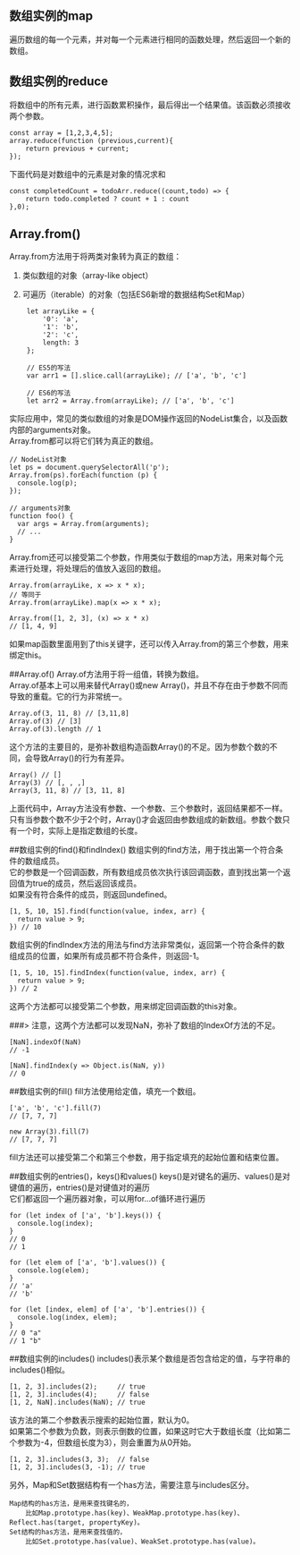 ## 数组实例的map
遍历数组的每一个元素，并对每一个元素进行相同的函数处理，然后返回一个新的数组。

## 数组实例的reduce
将数组中的所有元素，进行函数累积操作，最后得出一个结果值。该函数必须接收两个参数。

    const array = [1,2,3,4,5];
    array.reduce(function (previous,current){
        return previous + current;
    });

下面代码是对数组中的元素是对象的情况求和

    const completedCount = todoArr.reduce((count,todo) => {
        return todo.completed ? count + 1 : count
    },0);

## Array.from()
Array.from方法用于将两类对象转为真正的数组：<br/>

1. 类似数组的对象（array-like object）
2. 可遍历（iterable）的对象（包括ES6新增的数据结构Set和Map）

		let arrayLike = {
		    '0': 'a',
		    '1': 'b',
		    '2': 'c',
		    length: 3
		};
		
		// ES5的写法
		var arr1 = [].slice.call(arrayLike); // ['a', 'b', 'c']
		
		// ES6的写法
		let arr2 = Array.from(arrayLike); // ['a', 'b', 'c']

实际应用中，常见的类似数组的对象是DOM操作返回的NodeList集合，以及函数内部的arguments对象。<br/>
Array.from都可以将它们转为真正的数组。

	// NodeList对象
	let ps = document.querySelectorAll('p');
	Array.from(ps).forEach(function (p) {
	  console.log(p);
	});
	
	// arguments对象
	function foo() {
	  var args = Array.from(arguments);
	  // ...
	}

Array.from还可以接受第二个参数，作用类似于数组的map方法，用来对每个元素进行处理，将处理后的值放入返回的数组。

	Array.from(arrayLike, x => x * x);
	// 等同于
	Array.from(arrayLike).map(x => x * x);
	
	Array.from([1, 2, 3], (x) => x * x)
	// [1, 4, 9]

如果map函数里面用到了this关键字，还可以传入Array.from的第三个参数，用来绑定this。

##Array.of()
Array.of方法用于将一组值，转换为数组。<br/>
Array.of基本上可以用来替代Array()或new Array()，并且不存在由于参数不同而导致的重载。它的行为非常统一。

	Array.of(3, 11, 8) // [3,11,8]
	Array.of(3) // [3]
	Array.of(3).length // 1

这个方法的主要目的，是弥补数组构造函数Array()的不足。因为参数个数的不同，会导致Array()的行为有差异。

	Array() // []
	Array(3) // [, , ,]
	Array(3, 11, 8) // [3, 11, 8]

上面代码中，Array方法没有参数、一个参数、三个参数时，返回结果都不一样。<br/>
只有当参数个数不少于2个时，Array()才会返回由参数组成的新数组。参数个数只有一个时，实际上是指定数组的长度。

##数组实例的find()和findIndex()
数组实例的find方法，用于找出第一个符合条件的数组成员。<br/>
它的参数是一个回调函数，所有数组成员依次执行该回调函数，直到找出第一个返回值为true的成员，然后返回该成员。<br/>
如果没有符合条件的成员，则返回undefined。

	[1, 5, 10, 15].find(function(value, index, arr) {
	  return value > 9;
	}) // 10

数组实例的findIndex方法的用法与find方法非常类似，返回第一个符合条件的数组成员的位置，如果所有成员都不符合条件，则返回-1。

	[1, 5, 10, 15].findIndex(function(value, index, arr) {
	  return value > 9;
	}) // 2

这两个方法都可以接受第二个参数，用来绑定回调函数的this对象。

###> 注意，这两个方法都可以发现NaN，弥补了数组的IndexOf方法的不足。

	[NaN].indexOf(NaN)
	// -1
	
	[NaN].findIndex(y => Object.is(NaN, y))
	// 0

##数组实例的fill()
fill方法使用给定值，填充一个数组。

	['a', 'b', 'c'].fill(7)
	// [7, 7, 7]
	
	new Array(3).fill(7)
	// [7, 7, 7]

fill方法还可以接受第二个和第三个参数，用于指定填充的起始位置和结束位置。

##数组实例的entries()，keys()和values()
keys()是对键名的遍历、values()是对键值的遍历，entries()是对键值对的遍历<br/>
它们都返回一个遍历器对象，可以用for...of循环进行遍历

	for (let index of ['a', 'b'].keys()) {
	  console.log(index);
	}
	// 0
	// 1
	
	for (let elem of ['a', 'b'].values()) {
	  console.log(elem);
	}
	// 'a'
	// 'b'
	
	for (let [index, elem] of ['a', 'b'].entries()) {
	  console.log(index, elem);
	}
	// 0 "a"
	// 1 "b"

##数组实例的includes()
includes()表示某个数组是否包含给定的值，与字符串的includes()相似。

	[1, 2, 3].includes(2);     // true
	[1, 2, 3].includes(4);     // false
	[1, 2, NaN].includes(NaN); // true

该方法的第二个参数表示搜索的起始位置，默认为0。<br/>
如果第二个参数为负数，则表示倒数的位置，如果这时它大于数组长度（比如第二个参数为-4，但数组长度为3），则会重置为从0开始。

	[1, 2, 3].includes(3, 3);  // false
	[1, 2, 3].includes(3, -1); // true

另外，Map和Set数据结构有一个has方法，需要注意与includes区分。

	Map结构的has方法，是用来查找键名的，
		比如Map.prototype.has(key)、WeakMap.prototype.has(key)、Reflect.has(target, propertyKey)。
	Set结构的has方法，是用来查找值的，
		比如Set.prototype.has(value)、WeakSet.prototype.has(value)。